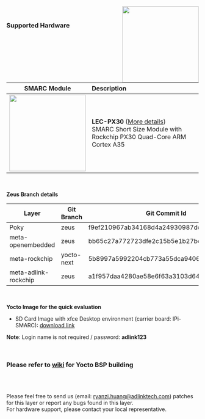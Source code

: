 <img src="https://www.linaro.org/assets/images/projects/yocto-project.png" width="200" align="right">
<br>

### Supported Hardware


|                       SMARC Module                       | Description                                                  |
| :------------------------------------------------------: | :----------------------------------------------------------- |
| <img src="https://cdn.adlinktech.com/webupd/products/images/1790/LEC-PX30_A2_F.jpg" width="200"/> | **LEC-PX30** ([More details](https://www.adlinktech.com/Products/Computer_on_Modules/SMARC/LEC-PX30?lang=en))  <br />     SMARC Short Size Module with Rockchip PX30 Quad-Core ARM Cortex A35<br /> |

<br />



**Zeus Branch details**

| **Layer**            | **Git Branch** | **Git Commit Id**                         |
| -------------------- | -------------- | ----------------------------------------- |
| Poky                 | zeus           | f9ef210967ab34168d4a24930987dc0731baf56f  |
| meta-openembedded    | zeus           | bb65c27a772723dfe2c15b5e1b27bcc1a1ed884c  |
| meta-rockchip        | yocto-next     | 5b8997a5992204cb773a55dca9406c0f95a4d061a |
| meta-adlink-rockchip | zeus           | a1f957daa4280ae58e6f63a3103d64a3e5799ac0  |


<br />

**Yocto Image for the quick evaluation**

* SD Card Image with xfce Desktop environment (carrier board: IPi-SMARC): [download link](https://hq0epm0west0us0storage.blob.core.windows.net/development/LEC-PX30/Images/Yocto/v1.0.6-20200320/LEC-PX30-IPi-SMARC_Yocto-Zeus-v1.0_SD_20200320.zip)

**Note**: Login name is not required / password: **adlink123** 

<br />

### Please refer to [wiki](https://github.com/ADLINK/meta-adlink-rockchip/wiki) for Yocto BSP building

<br>
<br>


Please feel free to send us (email: ryanzj.huang@adlinktech.com) patches for this layer or report any bugs found in this layer. 
<br> For hardware support, please contact your local representative.
